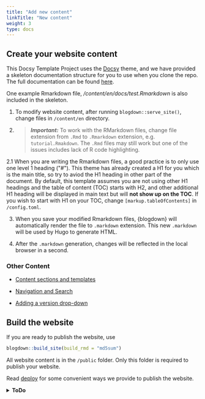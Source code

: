 ```yaml
---
title: "Add new content"
linkTitle: "New content"
weight: 3
type: docs
---
```


## Create your website content

This Docsy Template Project uses the [Docsy](https://github.com/google/docsy) theme, and we have provided a skeleton documentation structure for you to use when you clone the repo. The full documentation can be found [here](https://www.docsy.dev/docs/deployment/).

One example Rmarkdown file, */content/en/docs/test.Rmarkdown* is also included in the skeleton. 

1. To modify website content, after running `blogdown::serve_site()`, change files in `/content/en` directory. 

2. > **_Important:_** To work with the RMarkdown files, change file extension from `.Rmd` to `.Rmarkdown` extension, e.g. `tutorial.Rmakdown`.
The `.Rmd` files may still work but one of the issues includes lack of R code highlighting. 

2.1 When you are writing the Rmarkdown files, a good practice is to only use one level 1 heading ("#"). This theme has already 
created a H1 for you which is the main title, so try to aviod the H1 heading in other part of the document. By default, this template assumes you are not 
using other H1 headings and the table of content (TOC) starts with H2, and other additional H1 heading will be displayed in main text
but will **not show up on the TOC**. If you wish to start with H1 on your TOC, change `[markup.tableOfContents]` in `/config.toml`.

3. When you save your modified Rmarkdown files, {blogdown} will automatically render the file to `.markdown` extension. This
new `.markdown` will be used by Hugo to generate HTML. 

4. After the `.markdown` generation, changes will be reflected in the local browser in a second. 

### Other Content

* [Content sections and templates](https://www.docsy.dev/docs/adding-content/content/#content-section)

* [Navigation and Search](https://www.docsy.dev/docs/adding-content/navigation/#top-level-menu)

* [Adding a version drop-down](https://www.docsy.dev/docs/adding-content/versioning/)


## Build the website

If you are ready to publish the website, use
```r
blogdown::build_site(build_rmd = "md5sum")
```
All website content is in the `/public` folder. Only this folder is required to publish your website.

Read [deploy](/rmarkdown/deploy) for some convenient ways we provide to publish the website. 

<details>
<summary><b>
ToDo
</b></summary

* Add documentation for the custom configuration.

</details>
